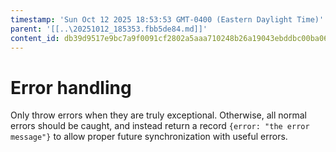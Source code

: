 ```yaml
---
timestamp: 'Sun Oct 12 2025 18:53:53 GMT-0400 (Eastern Daylight Time)'
parent: '[[..\20251012_185353.fbb5de84.md]]'
content_id: db39d9517e9bc7a9f0091cf2802a5aaa710248b26a19043ebddbc00ba067bc70
---
```


# Error handling

Only throw errors when they are truly exceptional. Otherwise, all normal errors should be caught, and instead return a record `{error: "the error message"}` to allow proper future synchronization with useful errors.
